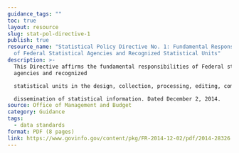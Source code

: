 ```yaml
---
guidance_tags: ""
toc: true
layout: resource
slug: stat-pol-directive-1
publish: true
resource_name: "Statistical Policy Directive No. 1: Fundamental Responsibilities
  of Federal Statistical Agencies and Recognized Statistical Units"
description: >-
  This Directive affirms the fundamental responsibilities of Federal statistical
  agencies and recognized

  statistical units in the design, collection, processing, editing, compilation, storage, analysis, release, and

  dissemination of statistical information. Dated December 2, 2014. 
source: Office of Management and Budget
category: Guidance
tags:
  - data standards
format: PDF (8 pages)
link: https://www.govinfo.gov/content/pkg/FR-2014-12-02/pdf/2014-28326.pdf
---
```

